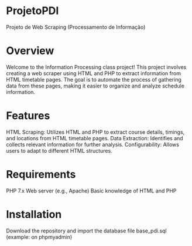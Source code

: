# ProjetoPDI
 Projeto de Web Scraping (Processamento de Informação)

# Overview
 Welcome to the Information Processing class project! This project involves creating a web scraper using HTML and PHP to extract information from HTML timetable pages. The goal is to automate the process of gathering data from these pages, making it easier to organize and analyze schedule information.

# Features
 HTML Scraping: Utilizes HTML and PHP to extract course details, timings, and locations from HTML timetable pages.
 Data Extraction: Identifies and collects relevant information for further analysis.
 Configurability: Allows users to adapt to different HTML structures.

# Requirements
 PHP 7.x
 Web server (e.g., Apache)
 Basic knowledge of HTML and PHP

# Installation
 Download the repository and import the database file base_pdi.sql (example: on phpmyadmin)